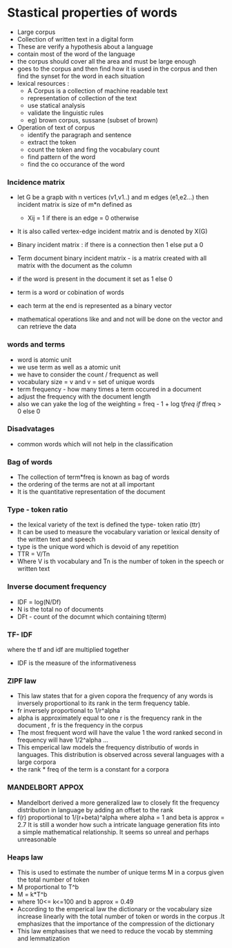 # Stastical properties of words

- Large corpus
- Collection of written text in a digital form
- These are verify a hypothesis about a language
- contain most of the word of the language
- the corpus should cover all the area and must be large enough
- goes to the corpus and then find how it is used in the corpus and then find the synset for the word in each situation
-  lexical resources :
    - A Corpus is a collection of machine readable text
    - representation of collection of the text
    - use statical analysis
    - validate the linguistic rules
    - eg) brown corpus, sussane (subset of brown)
- Operation of text of corpus
  - identify the paragraph and sentence 
  - extract the token
  - count the token and fing the vocabulary count
  - find pattern of the word
  - find the co occurance of the word

### Incidence matrix

- let G be a grapb with n vertices (v1,v1..) and m edges (e1,e2...) then incident matrix is size of m*n defined as

  - Xij = 1 if there is an edge
        = 0 otherwise
- It is also called vertex-edge incident matrix and is denoted by X(G)

- Binary incident matrix : if there is a connection then 1 else put a 0
- Term document binary incident matrix - is a matrix created with all matrix with the document as the column
- if the word is present in the document it set as 1 else 0

- term is a word or cobination of words
- each term at the end is represented as a binary vector
- mathematical operations like and and not will be done on the vector and can retrieve the data

### words and terms 
- word is atomic unit 
- we use term as well as a atomic unit 
- we have to consider the count / frequenct as well 
- vocabulary size = v and v = set of unique words
- term frequency - how many times a term occured in a document
- adjust the frequency with the document length
- also we can yake the log of the weighting = freq - 1 + log t*freq if t*freq > 0 else 0

### Disadvatages
- common words which will not help in the classification 
### Bag of words
- The collection of term*freq is known as bag of words
- the ordering of the terms are not at all important
- It is the quantitative representation of the document

### Type - token ratio

- the lexical variety of the text is defined the type- token ratio (ttr)
- It can be used to measure the vocabulary variation or lexical density of the written text and speech 
- type is the unique word which is devoid of any repetition 
- TTR = V/Tn
- Where V is th vocabulary and Tn is the number of token in the speech or written text

### Inverse document frequency
- IDF = log(N/Df)
- N is the total no of documents
- DFt - count of the documnt which containing t(term)

### TF- IDF
where the tf and idf are multiplied together

- IDF is the measure of the informativeness

### ZIPF law
- This law states that for a given copora the frequency of any words is inversely proportional to its rank in the term frequency table.
- fr inversely proportional to 1/r^alpha
- alpha is approximately equal to one r is the frequency rank in the document , fr is the frequency in the corpus
- The most frequent word will have the value 1 the word ranked second in frequency will have 1/2^alpha ...
- This emperical law models the frequency distributio of words in languages. This distribution is observed across several languages with a large corpora
- the rank * freq of the term is a constant for a corpora

### MANDELBORT APPOX
- Mandelbort derived a more generalized law to closely fit the frequency distribution in language by adding an offset to the rank
- f(r) proportional to 1/(r+beta)^alpha where alpha = 1 and beta is approx = 2.7 It is still a wonder how such a intricate language generation fits into a simple mathematical relationship. It seems so unreal and perhaps unreasonable

### Heaps law
- This is used to estimate the number of unique terms M in a corpus given the total number of token
- M proportional to T^b 
- M = k*T^b
- where 10<= k<=100 and b approx = 0.49 
- According to the emperical law the dictionary or the vocabulary size increase linearly with the total number of token or words in the corpus .It emphasizes that the importance of the compression of the dictionary
- This law emphasises that we need to reduce the vocab by stemming and lemmatization



